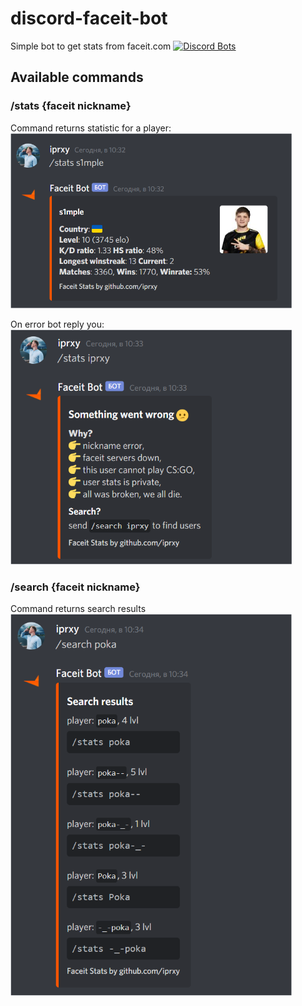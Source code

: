 
# discord-faceit-bot
Simple bot to get stats from faceit.com
[![Discord Bots](https://top.gg/api/widget/765642102800646146.svg)](https://top.gg/bot/765642102800646146)

## Available commands
### /stats {faceit nickname}
Command returns statistic for a player:  
<img src="/assets/statsCommand.png" width="450">

On error bot reply you:  
<img src="/assets/statsError.png" width="450">
### /search {faceit nickname}
Command returns search results  
<img src="/assets/searchResult.png" width="450">
